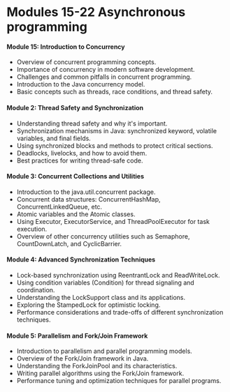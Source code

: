 # Modules 15-22 Asynchronous programming

#### Module 15: Introduction to Concurrency

- Overview of concurrent programming concepts.
- Importance of concurrency in modern software development.
- Challenges and common pitfalls in concurrent programming.
- Introduction to the Java concurrency model.
- Basic concepts such as threads, race conditions, and thread safety.

#### Module 2: Thread Safety and Synchronization

- Understanding thread safety and why it's important.
- Synchronization mechanisms in Java: synchronized keyword, volatile variables, and final fields.
- Using synchronized blocks and methods to protect critical sections.
- Deadlocks, livelocks, and how to avoid them.
- Best practices for writing thread-safe code.

#### Module 3: Concurrent Collections and Utilities

- Introduction to the java.util.concurrent package.
- Concurrent data structures: ConcurrentHashMap, ConcurrentLinkedQueue, etc.
- Atomic variables and the Atomic classes.
- Using Executor, ExecutorService, and ThreadPoolExecutor for task execution.
- Overview of other concurrency utilities such as Semaphore, CountDownLatch, and CyclicBarrier.

#### Module 4: Advanced Synchronization Techniques

- Lock-based synchronization using ReentrantLock and ReadWriteLock.
- Using condition variables (Condition) for thread signaling and coordination.
- Understanding the LockSupport class and its applications.
- Exploring the StampedLock for optimistic locking.
- Performance considerations and trade-offs of different synchronization techniques.

#### Module 5: Parallelism and Fork/Join Framework

- Introduction to parallelism and parallel programming models.
- Overview of the Fork/Join framework in Java.
- Understanding the ForkJoinPool and its characteristics.
- Writing parallel algorithms using the Fork/Join framework.
- Performance tuning and optimization techniques for parallel programs.